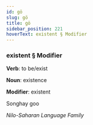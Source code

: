 ```yaml
---
id: gö
slug: gö
title: gö
sidebar_position: 221
hoverText: existent § Modifier
---
```


### existent § Modifier

**Verb**: to be/exist

**Noun**: existence

**Modifier**: existent

Songhay goo 

*Nilo-Saharan Language Family*